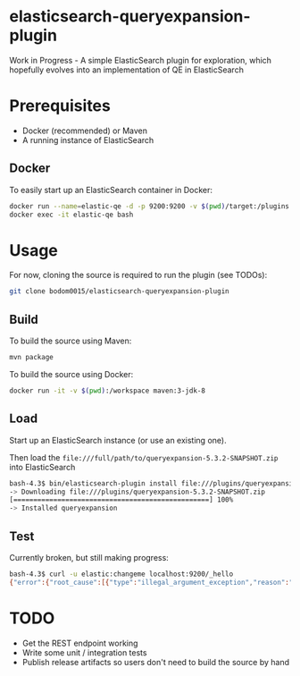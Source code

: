 # elasticsearch-queryexpansion-plugin
Work in Progress - A simple ElasticSearch plugin for exploration, which hopefully evolves into an implementation of QE in ElasticSearch

# Prerequisites
* Docker (recommended) or Maven
* A running instance of ElasticSearch

## Docker
To easily start up an ElasticSearch container in Docker:
```bash
docker run --name=elastic-qe -d -p 9200:9200 -v $(pwd)/target:/plugins  -e "http.host=0.0.0.0" -e "transport.host=127.0.0.1" docker.elastic.co/elasticsearch/elasticsearch:5.3.2
docker exec -it elastic-qe bash
```

# Usage
For now, cloning the source is required to run the plugin (see TODOs):
```bash
git clone bodom0015/elasticsearch-queryexpansion-plugin
```

## Build
To build the source using Maven:
```bash
mvn package
```

To build the source using Docker:
```bash
docker run -it -v $(pwd):/workspace maven:3-jdk-8
```

## Load
Start up an ElasticSearch instance (or use an existing one).

Then load the `file:///full/path/to/queryexpansion-5.3.2-SNAPSHOT.zip` into ElasticSearch
```bash
bash-4.3$ bin/elasticsearch-plugin install file:///plugins/queryexpansion-5.3.2-SNAPSHOT.zip
-> Downloading file:///plugins/queryexpansion-5.3.2-SNAPSHOT.zip
[=================================================] 100%   
-> Installed queryexpansion
```

## Test
Currently broken, but still making progress:
```bash
bash-4.3$ curl -u elastic:changeme localhost:9200/_hello
{"error":{"root_cause":[{"type":"illegal_argument_exception","reason":"No endpoint or operation is available at [_hello]"}],"type":"illegal_argument_exception","reason":"No endpoint or operation is available at [_hello]"},"status":400}
```
# TODO
* Get the REST endpoint working
* Write some unit / integration tests
* Publish release artifacts so users don't need to build the source by hand
